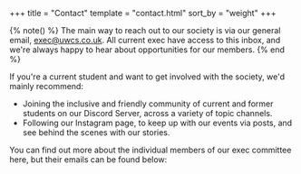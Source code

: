 +++
title = "Contact"
template = "contact.html"
sort_by = "weight"
+++

{% note() %}
The main way to reach out to our society is via our general email, [exec@uwcs.co.uk](mailto:exec@uwcs.co.uk).
All current exec have access to this inbox, and we're always happy to hear about opportunities for our members.
{% end %}

If you're a current student and want to get involved with the society, we'd mainly recommend:

- Joining the inclusive and friendly community of current and former students on our Discord Server, across a variety of topic channels.
- Following our Instagram page, to keep up with our events via posts, and see behind the scenes with our stories.

You can find out more about the individual members of our exec committee here, but their emails can be found below:
